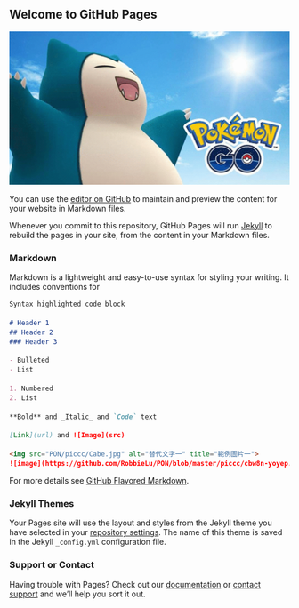 ## Welcome to GitHub Pages

![RobbieLu](https://github.com/RobbieLu/PON/raw/master/Cabe2.gif "Cabe2")

You can use the [editor on GitHub](https://github.com/RobbieLu/PON/edit/master/index.md) to maintain and preview the content for your website in Markdown files.

Whenever you commit to this repository, GitHub Pages will run [Jekyll](https://jekyllrb.com/) to rebuild the pages in your site, from the content in your Markdown files.

### Markdown

Markdown is a lightweight and easy-to-use syntax for styling your writing. It includes conventions for

```markdown
Syntax highlighted code block

# Header 1
## Header 2
### Header 3

- Bulleted
- List

1. Numbered
2. List

**Bold** and _Italic_ and `Code` text

[Link](url) and ![Image](src)

<img src="PON/piccc/Cabe.jpg" alt="替代文字一" title="範例圖片一">
![image](https://github.com/RobbieLu/PON/blob/master/piccc/cbw8n-yoyep.gif)

```

For more details see [GitHub Flavored Markdown](https://guides.github.com/features/mastering-markdown/).


### Jekyll Themes

Your Pages site will use the layout and styles from the Jekyll theme you have selected in your [repository settings](https://github.com/RobbieLu/PON/settings). The name of this theme is saved in the Jekyll `_config.yml` configuration file.

### Support or Contact

Having trouble with Pages? Check out our [documentation](https://help.github.com/categories/github-pages-basics/) or [contact support](https://github.com/contact) and we’ll help you sort it out.
